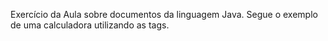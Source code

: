 Exercício da Aula sobre documentos da linguagem Java. Segue o exemplo de uma calculadora utilizando as tags.
